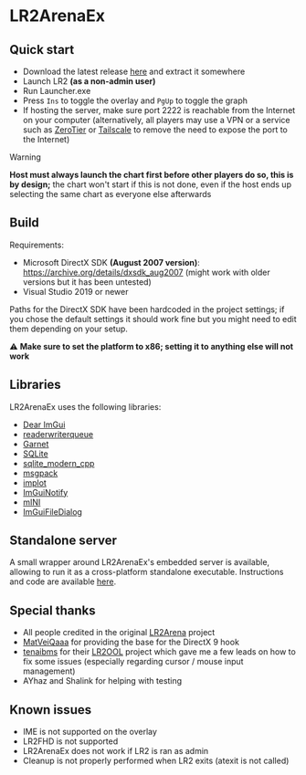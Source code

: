 # LR2ArenaEx

## Quick start

- Download the latest release [here](https://github.com/SayakaIsBaka/LR2ArenaEx/releases) and extract it somewhere
- Launch LR2 **(as a non-admin user)**
- Run Launcher.exe
- Press `Ins` to toggle the overlay and `PgUp` to toggle the graph
- If hosting the server, make sure port 2222 is reachable from the Internet on your computer (alternatively, all players may use a VPN or a service such as [ZeroTier](https://www.zerotier.com/) or [Tailscale](https://tailscale.com) to remove the need to expose the port to the Internet)

> [!WARNING]
> **Host must always launch the chart first before other players do so, this is by design;** the chart won't start if this is not done, even if the host ends up selecting the same chart as everyone else afterwards

## Build

Requirements:
- Microsoft DirectX SDK **(August 2007 version)**: https://archive.org/details/dxsdk_aug2007 (might work with older versions but it has been untested)
- Visual Studio 2019 or newer

Paths for the DirectX SDK have been hardcoded in the project settings; if you chose the default settings it should work fine but you might need to edit them depending on your setup.

⚠️ **Make sure to set the platform to x86; setting it to anything else will not work**

## Libraries

LR2ArenaEx uses the following libraries:
- [Dear ImGui](https://github.com/ocornut/imgui)
- [readerwriterqueue](https://github.com/cameron314/readerwriterqueue)
- [Garnet](https://github.com/jopo86/garnet)
- [SQLite](https://www.sqlite.org)
- [sqlite_modern_cpp](https://github.com/SqliteModernCpp/sqlite_modern_cpp)
- [msgpack](https://github.com/msgpack/msgpack-c)
- [implot](https://github.com/epezent/implot)
- [ImGuiNotify](https://github.com/TyomaVader/ImGuiNotify)
- [mINI](https://github.com/metayeti/mINI)
- [ImGuiFileDialog](https://github.com/aiekick/ImGuiFileDialog)

## Standalone server

A small wrapper around LR2ArenaEx's embedded server is available, allowing to run it as a cross-platform standalone executable. Instructions and code are available [here](https://github.com/SayakaIsBaka/LR2ArenaEx/tree/master/LR2ArenaEx/standalone).

## Special thanks

- All people credited in the original [LR2Arena](https://github.com/SayakaIsBaka/LR2Arena) project
- [MatVeiQaaa](https://github.com/MatVeiQaaa) for providing the base for the DirectX 9 hook
- [tenaibms](https://github.com/tenaibms) for their [LR2OOL](https://github.com/tenaibms/LR2OOL) project which gave me a few leads on how to fix some issues (especially regarding cursor / mouse input management)
- AYhaz and Shalink for helping with testing

## Known issues

- IME is not supported on the overlay
- LR2FHD is not supported
- LR2ArenaEx does not work if LR2 is ran as admin
- Cleanup is not properly performed when LR2 exits (atexit is not called)